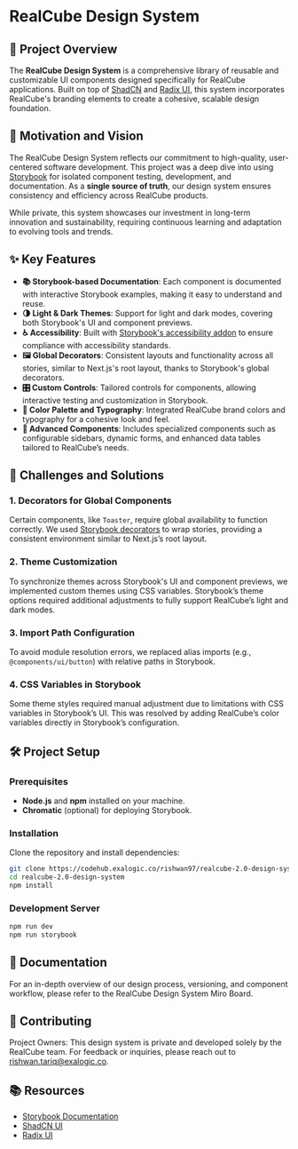 # RealCube Design System

## 📖 Project Overview

The **RealCube Design System** is a comprehensive library of reusable and customizable UI components designed specifically for RealCube applications. Built on top of [ShadCN](https://ui.shadcn.com/) and [Radix UI](https://www.radix-ui.com/), this system incorporates RealCube's branding elements to create a cohesive, scalable design foundation.

## 🎯 Motivation and Vision

The RealCube Design System reflects our commitment to high-quality, user-centered software development. This project was a deep dive into using [Storybook](https://storybook.js.org/) for isolated component testing, development, and documentation. As a **single source of truth**, our design system ensures consistency and efficiency across RealCube products.

While private, this system showcases our investment in long-term innovation and sustainability, requiring continuous learning and adaptation to evolving tools and trends.

## ✨ Key Features

- **📚 Storybook-based Documentation**: Each component is documented with interactive Storybook examples, making it easy to understand and reuse.
- **🌗 Light & Dark Themes**: Support for light and dark modes, covering both Storybook's UI and component previews.
- **♿ Accessibility**: Built with [Storybook's accessibility addon](https://storybook.js.org/addons/@storybook/addon-a11y) to ensure compliance with accessibility standards.
- **🖼️ Global Decorators**: Consistent layouts and functionality across all stories, similar to Next.js's root layout, thanks to Storybook's global decorators.
- **🎛️ Custom Controls**: Tailored controls for components, allowing interactive testing and customization in Storybook.
- **🎨 Color Palette and Typography**: Integrated RealCube brand colors and typography for a cohesive look and feel.
- **🚀 Advanced Components**: Includes specialized components such as configurable sidebars, dynamic forms, and enhanced data tables tailored to RealCube’s needs.

## 🧩 Challenges and Solutions

### 1. Decorators for Global Components

Certain components, like `Toaster`, require global availability to function correctly. We used [Storybook decorators](https://storybook.js.org/docs/react/writing-stories/decorators) to wrap stories, providing a consistent environment similar to Next.js’s root layout.

### 2. Theme Customization

To synchronize themes across Storybook's UI and component previews, we implemented custom themes using CSS variables. Storybook’s theme options required additional adjustments to fully support RealCube’s light and dark modes.

### 3. Import Path Configuration

To avoid module resolution errors, we replaced alias imports (e.g., `@components/ui/button`) with relative paths in Storybook.

### 4. CSS Variables in Storybook

Some theme styles required manual adjustment due to limitations with CSS variables in Storybook’s UI. This was resolved by adding RealCube’s color variables directly in Storybook’s configuration.

## 🛠️ Project Setup

### Prerequisites

- **Node.js** and **npm** installed on your machine.
- **Chromatic** (optional) for deploying Storybook.

### Installation

Clone the repository and install dependencies:


```bash
git clone https://codehub.exalogic.co/rishwan97/realcube-2.0-design-system.git
cd realcube-2.0-design-system
npm install
```


### Development Server

```bash
npm run dev
npm run storybook
```

## 📄 Documentation

For an in-depth overview of our design process, versioning, and component workflow, please refer to the RealCube Design System Miro Board.

## 🤝 Contributing

Project Owners: This design system is private and developed solely by the RealCube team. For feedback or inquiries, please reach out to [rishwan.tariq@exalogic.co](mailto:rishwan.tariq@exalogic.co).

## 📚 Resources

- [Storybook Documentation](https://storybook.js.org/)
- [ShadCN UI](https://ui.shadcn.com/)
- [Radix UI](https://www.radix-ui.com/)

